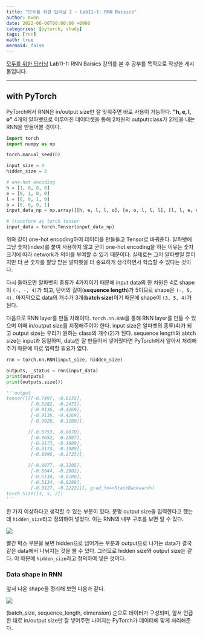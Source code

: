 ```yaml
---
title: "모두를 위한 딥러닝 2 - Lab11-1: RNN Baisics"
author: Kwon
date: 2022-06-06T00:00:00 +0900
categories: [pytorch, study]
tags: [rnn]
math: true
mermaid: false
---
```


[모두를 위한 딥러닝](https://deeplearningzerotoall.github.io/season2/lec_pytorch.html) Lab11-1: RNN Baisics 강의를 본 후 공부를 목적으로 작성한 게시물입니다.

***

## with PyTorch

PyTorch에서 RNN은 in/output size만 잘 맞춰주면 바로 사용이 가능하다.
**"h, e, l, o"** 4개의 알파벳으로 이루어진 데이터셋을 통해 2차원의 output(class가 2개)을 내는 RNN을 만들어볼 것이다.

```py
import torch
import numpy as np

torch.manual_seed(0)

input_size = 4
hidden_size = 2

# one-hot encoding
h = [1, 0, 0, 0]
e = [0, 1, 0, 0]
l = [0, 0, 1, 0]
o = [0, 0, 0, 1]
input_data_np = np.array([[h, e, l, l, o], [e, o, l, l, l], [l, l, e, e, l]], dtype=np.float32)

# transform as torch tensor
input_data = torch.Tensor(input_data_np)
``` 

위와 같이 one-hot encoding하여 데이터를 만들들고 Tensor로 바꿔준다.
알파벳에 그냥 숫자(index)를 붙여 사용하지 않고 굳이 one-hot encoding을 하는 이유는 숫자 크기에 따라 network가 의미를 부여할 수 있기 때문이다.
실제로는 그저 알파벳일 뿐이지만 더 큰 숫자를 할당 받은 알파벳을 더 중요하게 생각하면서 학습할 수 있다는 것이다.

다시 돌아오면 알파벳의 종류가 4가지이기 때문에 input data의 한 차원은 4로 shape이 `(-, -, 4)`가 되고,
단어의 길이(**sequence length**)가 5이므로 shape은 `(-, 5, 4),`
마지막으로 data의 개수가 3개(**batch size**)이기 때문에 shape이 `(3, 5, 4)`가 된다.

다음으로 RNN layer를 만들 차례이다. `torch.nn.RNN`을 통해 RNN layer를 만들 수 있으며 이때 in/output size를 지정해주어야 한다.
input size은 알파벳의 종류(4)가 되고 output size는 우리가 원하는 class의 개수(2)가 된다.
sequence length와 abtch size는 input과 동일하며, data만 잘 만들어서 넣어줬다면 PyTorch에서 알아서 처리해주기 때문에 따로 입력할 필요가 없다.

```py
rnn = torch.nn.RNN(input_size, hidden_size)

outputs, _status = rnn(input_data)
print(outputs)
print(outputs.size())

'''output
tensor([[[-0.7497, -0.6135],
         [-0.5282, -0.2473],
         [-0.9136, -0.4269],
         [-0.9136, -0.4269],
         [-0.9028,  0.1180]],

        [[-0.5753, -0.0070],
         [-0.9052,  0.2597],
         [-0.9173, -0.1989],
         [-0.9173, -0.1989],
         [-0.8996, -0.2725]],

        [[-0.9077, -0.3205],
         [-0.8944, -0.2902],
         [-0.5134, -0.0288],
         [-0.5134, -0.0288],
         [-0.9127, -0.2222]]], grad_fn=<StackBackward>)
torch.Size([3, 5, 2])
'''
```

한 가지 이상하다고 생각할 수 있는 부분이 있다. 분명 output size을 입력한다고 했는데 `hidden_size`라고 정의하여 넣었다.
이는 RNN의 내부 구조를 보면 알 수 있다.

![](/posting_imgs/lab11-1-1.png)

빨간 박스 부분을 보면 hidden으로 넘어가는 부분과 output으로 나가는 data가 결국 같은 data에서 나눠지는 것을 볼 수 있다.
그러므로 hidden size와 output size는 같다. 이 때문에 `hidden_size`라고 정의하여 넣은 것이다.

### Data shape in RNN

앞서 나온 shape을 정리해 보면 다음과 같다.

![](/posting_imgs/lab11-1-2.png)

(batch_size, sequence_length, dimension) 순으로 데이터가 구성되며,  앞서 언급한 대로 in/output size만 잘 넣어주면 나머지는 PyTorch가 데이터에 맞게 처리해준다.